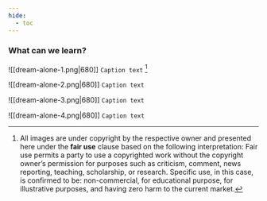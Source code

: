 ```yaml
---
hide:
  - toc
---
```



### What can we learn?


![[dream-alone-1.png|680]]
`Caption text` [^1]  


![[dream-alone-2.png|680]]
`Caption text`


![[dream-alone-3.png|680]]
`Caption text`


![[dream-alone-4.png|680]]
`Caption text`


[^1]: All images are under copyright by the respective owner and presented here under the **fair use** clause based on the following interpretation: Fair use permits a party to use a copyrighted work without the copyright owner’s permission for purposes such as criticism, comment, news reporting, teaching, scholarship, or research. Specific use, in this case, is confirmed to be: non-commercial, for educational purpose, for illustrative purposes, and having zero harm to the current market.
